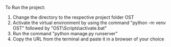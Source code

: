 To Run the project:
1) Change the directory to the respective project folder OST
2) Activate the virtual environment by using the command "python -m venv OST" followed by "OST\Scripts\activate.bat"
3) Run the command "python manage.py runserver"
4) Copy the URL from the terminal and paste it in a browser of your choice

